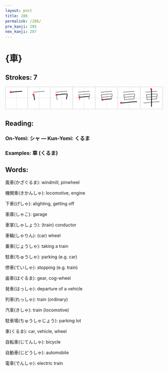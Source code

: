 ```yaml
---
layout: post
title: 286
permalink: /286/
pre_kanji: 285
nex_kanji: 287
---
```


# {車}

## Strokes: 7

<div class="stroke"><img src="../images/E8BB8A.png" /></div>

## Reading:

### On-Yomi: シャ &mdash; Kun-Yomi: くるま

### Examples: 車 (くるま)

## Words:

風車(かざぐるま): windmill, pinwheel

機関車(きかんしゃ): locomotive, engine

下車(げしゃ): alighting, getting off

車庫(しゃこ): garage

車掌(しゃしょう): (train) conductor

車輪(しゃりん): (car) wheel

乗車(じょうしゃ): taking a train

駐車(ちゅうしゃ): parking (e.g. car)

停車(ていしゃ): stopping (e.g. train)

歯車(はぐるま): gear, cog-wheel

発車(はっしゃ): departure of a vehicle

列車(れっしゃ): train (ordinary)

汽車(きしゃ): train (locomotive)

駐車場(ちゅうしゃじょう): parking lot

車(くるま): car, vehicle, wheel

自転車(じてんしゃ): bicycle

自動車(じどうしゃ): automobile

電車(でんしゃ): electric train
